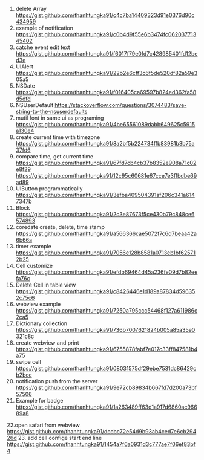 1. delete Array 
https://gist.github.com/thanhtungka91/c4c7ba14409323d91e0376d90c434959
2. example of notification 
https://gist.github.com/thanhtungka91/c0b4d9f55e6b3474fc06203771345402
3. catche event edit text 
https://gist.github.com/thanhtungka91/f6017f79e0fd7c428985401fd12bed3e
4. UIAlert 
https://gist.github.com/thanhtungka91/22b2e6cff3c6f5de520df82a59e305a5
5. NSDate 
https://gist.github.com/thanhtungka91/f016405ca69597b824ed362fa58d5dfd
6. NSUserDefault 
https://stackoverflow.com/questions/3074483/save-string-to-the-nsuserdefaults
7. mutil font in same ui as programing 
https://gist.github.com/thanhtungka91/4be65561089dabb649625c5915a130e4
8. create current time with timezone
https://gist.github.com/thanhtungka91/8a2bf5b224734ffb83981b3b75a37fd6
9. compare time, get current time 
https://gist.github.com/thanhtungka91/67fd7cb4cb37b8352e908a71c02e8f29
https://gist.github.com/thanhtungka91/12c95c60681e67cce7e3ffbdbe69ad89
10. UIButton programmatically 
https://gist.github.com/thanhtungka91/3efba409504391af206c341a6147347b
11. Block 
https://gist.github.com/thanhtungka91/2c3e87673f5ce430b79c848ce6574893
12. coredate create, delete, time stamp 
https://gist.github.com/thanhtungka91/a566366cae5072f7c6d7beaa42a6b66a
13. timer example 
https://gist.github.com/thanhtungka91/7056e128b8581a0713eb1bf625712b25
14. Cell customize  
https://gist.github.com/thanhtungka91/efdb69464d45a236fe09d7b82eefa76c
15. Delete Cell in table view 
https://gist.github.com/thanhtungka91/c8426446e1d189a87834d596352c75c6
16. webview example
https://gist.github.com/thanhtungka91/7250a795ccc54468f127a611986c2ca5
17. Dictionary collection 
https://gist.github.com/thanhtungka91/736b7007621824b005a85a35e0321c8c
18. create webview and print 
https://gist.github.com/thanhtungka91/6755878fabf7e017c33ff847581b4a75
19. swipe cell 
https://gist.github.com/thanhtungka91/08031575df29ebe7531dc86429cb2bce
20. notification push from the server 
https://gist.github.com/thanhtungka91/9e72cb89834b667fd7d200a73bf57506
21. Example for badge 
https://gist.github.com/thanhtungka91/1a263489ff63d1a917d6860ac96689a8

22.open safari from webview
https://gist.github.com/thanhtungka91/dccbc72e54d9b93ab4ced7e6cb29426d
23. add cell confige start end line 
https://gist.github.com/thanhtungka91/1454a7f6a0931d3c777ae7f06ef83bf4
